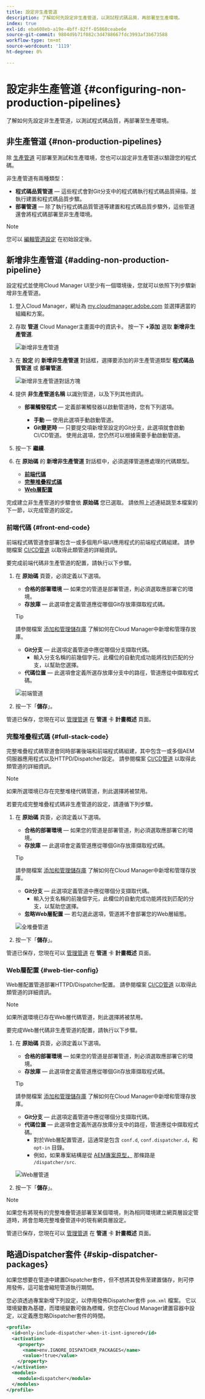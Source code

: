 ```yaml
---
title: 設定非生產管道
description: 了解如何先設定非生產管道，以測試程式碼品質，再部署至生產環境。
index: true
exl-id: eba608eb-a19e-4bff-82ff-05860ceabe6e
source-git-commit: 9804d9b71f082c3d4788667fdc3993af3b673588
workflow-type: tm+mt
source-wordcount: '1119'
ht-degree: 0%

---
```


# 設定非生產管道 {#configuring-non-production-pipelines}

了解如何先設定非生產管道，以測試程式碼品質，再部署至生產環境。

## 非生產管道 {#non-production-pipelines}

除 [生產管道](#configuring-production-pipelines.md) 可部署至測試和生產環境，您也可以設定非生產管道以驗證您的程式碼。

非生產管道有兩種類型：

* **程式碼品質管道**  — 這些程式會對Git分支中的程式碼執行程式碼品質掃描，並執行建置和程式碼品質步驟。
* **部署管道**  — 除了執行程式碼品質管道等建置和程式碼品質步驟外，這些管道還會將程式碼部署至非生產環境。

>[!NOTE]
>
>您可以 [編輯管道設定](managing-pipelines.md) 在初始設定後。

## 新增非生產管道 {#adding-non-production-pipeline}

設定程式並使用Cloud Manager UI至少有一個環境後，您就可以依照下列步驟新增非生產管道。

1. 登入Cloud Manager，網址為 [my.cloudmanager.adobe.com](https://my.cloudmanager.adobe.com/) 並選擇適當的組織和方案。

1. 存取 **管道** Cloud Manager主畫面中的資訊卡。 按一下 **+添加** 選取 **新增非生產管道**.

   ![新增非生產管道](/help/implementing/cloud-manager/assets/configure-pipeline/nonprod-pipeline-add1.png)

1. 在 **設定** 的 **新增非生產管道** 對話框，選擇要添加的非生產管道類型 **程式碼品質管道** 或 **部署管道**.

   ![新增非生產管道對話方塊](/help/implementing/cloud-manager/assets/configure-pipeline/non-prod-pipeline-config.png)

1. 提供 **非生產管道名稱** 以識別管道，以及下列其他資訊。

   * **部署觸發程式**  — 定義部署觸發器以啟動管道時，您有下列選項。

      * **手動**  — 使用此選項手動啟動管道。
      * **Git變更時**  — 只要提交項新增至設定的Git分支，此選項就會啟動CI/CD管道。 使用此選項，您仍然可以根據需要手動啟動管道。

1. 按一下 **繼續**.

1. 在 **原始碼** 的 **新增非生產管道** 對話框中，必須選擇管道應處理的代碼類型。

   * **[前端代碼](#front-end-code)**
   * **[完整堆疊程式碼](#full-stack-code)**
   * **[Web層配置](#web-tier-config)**

完成建立非生產管道的步驟會依 **原始碼** 您已選取。 請依照上述連結跳至本檔案的下一節，以完成管道的設定。

### 前端代碼 {#front-end-code}

前端程式碼管道會部署包含一或多個用戶端UI應用程式的前端程式碼組建。 請參閱檔案 [CI/CD管道](/help/implementing/cloud-manager/configuring-pipelines/introduction-ci-cd-pipelines.md#front-end) 以取得此類管道的詳細資訊。

要完成前端代碼非生產管道的配置，請執行以下步驟。

1. 在 **原始碼** 頁簽，必須定義以下選項。

   * **合格的部署環境**  — 如果您的管道是部署管道，則必須選取應部署它的環境。
   * **存放庫**  — 此選項會定義管道應從哪個Git存放庫擷取程式碼。

   >[!TIP]
   > 
   >請參閱檔案 [添加和管理儲存庫](/help/implementing/cloud-manager/managing-code/cloud-manager-repositories.md) 了解如何在Cloud Manager中新增和管理存放庫。

   * **Git分支**  — 此選項定義管道中應從哪個分支擷取代碼。
      * 輸入分支名稱的前幾個字元，此欄位的自動完成功能將找到匹配的分支，以幫助您選擇。
   * **代碼位置**  — 此選項會定義所選存放庫分支中的路徑，管道應從中擷取程式碼。

   ![前端管道](/help/implementing/cloud-manager/assets/configure-pipeline/non-prod-pipeline-front-end.png)

1. 按一下「**儲存**」。

管道已保存，您現在可以 [管理管道](managing-pipelines.md) 在 **管道** 卡 **計畫概述** 頁面。

### 完整堆疊程式碼 {#full-stack-code}

完整堆疊程式碼管道會同時部署後端和前端程式碼組建，其中包含一或多個AEM伺服器應用程式以及HTTPD/Dispatcher設定。 請參閱檔案 [CI/CD管道](/help/implementing/cloud-manager/configuring-pipelines/introduction-ci-cd-pipelines.md#full-stack-pipeline) 以取得此類管道的詳細資訊。

>[!NOTE]
>
>如果所選環境已存在完整堆棧代碼管道，則此選擇將被禁用。

若要完成完整堆疊程式碼非生產管道的設定，請遵循下列步驟。

1. 在 **原始碼** 頁簽，必須定義以下選項。

   * **合格的部署環境**  — 如果您的管道是部署管道，則必須選取應部署它的環境。
   * **存放庫**  — 此選項會定義管道應從哪個Git存放庫擷取程式碼。

   >[!TIP]
   > 
   >請參閱檔案 [添加和管理儲存庫](/help/implementing/cloud-manager/managing-code/cloud-manager-repositories.md) 了解如何在Cloud Manager中新增和管理存放庫。

   * **Git分支**  — 此選項定義管道中應從哪個分支擷取代碼。
      * 輸入分支名稱的前幾個字元，此欄位的自動完成功能將找到匹配的分支，以幫助您選擇。
   * **忽略Web層配置**  — 若勾選此選項，管道將不會部署您的Web層組態。

   ![全堆疊管道](/help/implementing/cloud-manager/assets/configure-pipeline/non-prod-pipeline-full-stack.png)

1. 按一下「**儲存**」。

管道已保存，您現在可以 [管理管道](managing-pipelines.md) 在 **管道** 卡 **計畫概述** 頁面。

### Web層配置 {#web-tier-config}

Web層配置管道部署HTTPD/Dispatcher配置。 請參閱檔案 [CI/CD管道](/help/implementing/cloud-manager/configuring-pipelines/introduction-ci-cd-pipelines.md#web-tier-config-pipeline) 以取得此類管道的詳細資訊。

>[!NOTE]
>
>如果所選環境已存在Web層代碼管道，則此選擇將被禁用。

要完成Web層代碼非生產管道的配置，請執行以下步驟。

1. 在 **原始碼** 頁簽，必須定義以下選項。

   * **合格的部署環境**  — 如果您的管道是部署管道，則必須選取應部署它的環境。
   * **存放庫**  — 此選項會定義管道應從哪個Git存放庫擷取程式碼。

   >[!TIP]
   > 
   >請參閱檔案 [添加和管理儲存庫](/help/implementing/cloud-manager/managing-code/cloud-manager-repositories.md) 了解如何在Cloud Manager中新增和管理存放庫。

   * **Git分支**  — 此選項定義管道中應從哪個分支擷取代碼。
   * **代碼位置**  — 此選項會定義所選存放庫分支中的路徑，管道應從中擷取程式碼。
      * 對於Web層配置管道，這通常是包含 `conf.d`, `conf.dispatcher.d`，和 `opt-in` 目錄。
      * 例如，如果專案結構是從 [AEM專案原型，](https://experienceleague.adobe.com/docs/experience-manager-core-components/using/developing/archetype/overview.html?lang=en) 那條路是 `/dispatcher/src`.

   ![Web層管道](/help/implementing/cloud-manager/assets/configure-pipeline/non-prod-pipeline-web-tier.png)

1. 按一下「**儲存**」。

>[!NOTE]
>
>如果您有將現有的完整堆疊管道部署至某個環境，則為相同環境建立網頁層設定管道時，將會忽略完整堆疊管道中的現有網頁層設定。

管道已保存，您現在可以 [管理管道](managing-pipelines.md) 在 **管道** 卡 **計畫概述** 頁面。

## 略過Dispatcher套件 {#skip-dispatcher-packages}

如果您想要在管道中建置Dispatcher套件，但不想將其發佈至建置儲存，則可停用發佈，這可能會縮短管道執行期間。

您必須透過專案新增下列設定，以停用發佈Dispatcher套件 `pom.xml` 檔案。 它以環境變數為基礎，而環境變數可做為標幟，供您在Cloud Manager建置容器中設定，以定義應忽略Dispatcher套件的時間。

```xml
<profile>
  <id>only-include-dispatcher-when-it-isnt-ignored</id>
  <activation>
    <property>
      <name>env.IGNORE_DISPATCHER_PACKAGES</name>
      <value>!true</value>
    </property>
  </activation>
  <modules>
    <module>dispatcher</module>
  </modules>
</profile>
```
